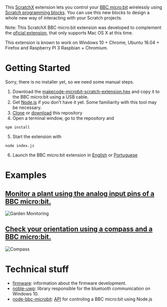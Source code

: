 This [ScratchX](http://scratchx.org/) extension lets you control your [BBC micro:bit](https://microbit.org/) wirelessly using [Scratch programming blocks](https://scratch.mit.edu/). You can use this new blocks to design a whole new way of interacting with your Scratch projects.

Note: This ScratchX BBC micro:bit extension was developed to complement the [oficial extension](https://llk.github.io/microbit-extension/), that only supports Mac OS X at this time.

This extension is known to work on Windows 10 + Chrome, Ubuntu 16.04 + Firefox and Raspberry PI 3 Raspbian + Chromium.

# Getting Started
Sorry, there is no installer yet, so we need some manual steps.
1. Download the [makecode-microbit-scratch-extension.hex](firmware/makecode-microbit-scratch-extension.hex) and copy it to the BBC micro:bit using a USB cable.
2. Get [Node.js](https://nodejs.org) if you don't have it yet. Some familiarity with this tool may be necessary.
3. [Clone](https://github.com/jaafreitas/scratch-microbit-extension) or [download](https://github.com/jaafreitas/scratch-microbit-extension/archive/master.zip) this repository
4. Open a terminal window, go to the repository and
```
npm install
```
5. Start the extension with
```
node index.js
```
6. Launch the BBC micro:bit extension in [English](http://scratchx.org/?url=https://jaafreitas.github.io/scratch-microbit-extension/scratch_microbit.js&lang=en) or [Portuguese](http://scratchx.org/?url=https://jaafreitas.github.io/scratch-microbit-extension/scratch_microbit.js&lang=pt-br)

# Examples
## [Monitor a plant using the analog input pins of a BBC micro:bit.](http://scratchx.org/?url=https://jaafreitas.github.io/scratch-microbit-extension/examples/GardenMonitoring.sbx)
![Garden Monitoring](examples/GardenMonitoringTooDarkHealthy.png "Garden Monitoring")

## [Check your orientation using a compass and a BBC micro:bit.](http://scratchx.org/?url=https://jaafreitas.github.io/scratch-microbit-extension/examples/Compass.sbx)
![Compass](examples/Compass.png "Compass")

# Technical stuff
* [firmware](firmware): information about the firmware development.
* [noble-uwp](https://github.com/jasongin/noble-uwp): library responsible for the bluetooth communication on Windows 10.
* [node-bbc-microbit](https://github.com/sandeepmistry/node-bbc-microbit): [API](https://github.com/sandeepmistry/node-bbc-microbit/blob/master/API.md) for controling a BBC micro:bit using Node.js
